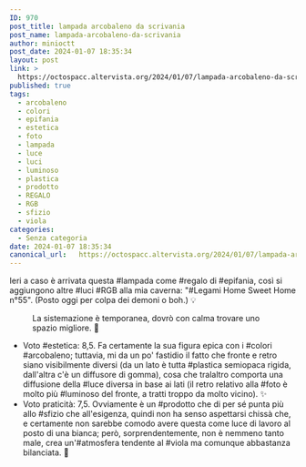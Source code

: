 ```yaml
---
ID: 970
post_title: lampada arcobaleno da scrivania
post_name: lampada-arcobaleno-da-scrivania
author: minioctt
post_date: 2024-01-07 18:35:34
layout: post
link: >
  https://octospacc.altervista.org/2024/01/07/lampada-arcobaleno-da-scrivania/
published: true
tags:
  - arcobaleno
  - colori
  - epifania
  - estetica
  - foto
  - lampada
  - luce
  - luci
  - luminoso
  - plastica
  - prodotto
  - REGALO
  - RGB
  - sfizio
  - viola
categories:
  - Senza categoria
date: 2024-01-07 18:35:34
canonical_url:   https://octospacc.altervista.org/2024/01/07/lampada-arcobaleno-da-scrivania/
---
```

<!-- wp:paragraph -->
<p>Ieri a caso è arrivata questa #lampada come #regalo di #epifania, così si aggiungono altre #luci #RGB alla mia caverna: "#Legami Home Sweet Home n°55". (Posto oggi per colpa dei demoni o boh.) 💡</p>
<!-- /wp:paragraph -->

<!-- wp:paragraph -->
<p></p>
<!-- /wp:paragraph -->

<!-- wp:image {"id":969,"sizeSlug":"large"} -->
<figure class="wp-block-image size-large"><img src="{{site.cdnurl}}/assets/uploads/2024/01/img_2024-01-07-18-20-15-3873233387938610502325-960x1280.jpg" alt="" class="wp-image-969"/><figcaption class="wp-element-caption">La sistemazione è temporanea, dovrò con calma trovare uno spazio migliore. 🦧</figcaption></figure>
<!-- /wp:image -->

<!-- wp:paragraph -->
<p></p>
<!-- /wp:paragraph -->

<!-- wp:list -->
<ul><!-- wp:list-item -->
<li>Voto #estetica: 8,5. Fa certamente la sua figura epica con i #colori #arcobaleno; tuttavia, mi da un po' fastidio il fatto che fronte e retro siano visibilmente diversi (da un lato è tutta #plastica semiopaca rigida, dall'altra c'è un diffusore di gomma), cosa che tralaltro comporta una diffusione della #luce diversa in base ai lati (il retro relativo alla #foto è molto più #luminoso del fronte, a tratti troppo da molto vicino). ✨</li>
<!-- /wp:list-item -->

<!-- wp:list-item -->
<li>Voto praticità: 7,5. Ovviamente è un #prodotto che di per sé punta più allo #sfizio che all'esigenza, quindi non ha senso aspettarsi chissà che, e certamente non sarebbe comodo avere questa come luce di lavoro al posto di una bianca; però, sorprendentemente, non è nemmeno tanto male, crea un'#atmosfera tendente al #viola ma comunque abbastanza bilanciata. 🎎</li>
<!-- /wp:list-item --></ul>
<!-- /wp:list -->